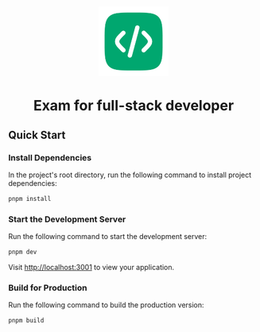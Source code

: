 <div align="center"> 
<br> 
<br>
<img src="./src/assets/images/logo.png" height="140" />
<h1> Exam for full-stack developer </h1>

</div>


## Quick Start


### Install Dependencies

In the project's root directory, run the following command to install project dependencies:

```bash
pnpm install
```

### Start the Development Server

Run the following command to start the development server:

```bash
pnpm dev
```

Visit [http://localhost:3001](http://localhost:3001) to view your application.

### Build for Production

Run the following command to build the production version:

```bash
pnpm build
```